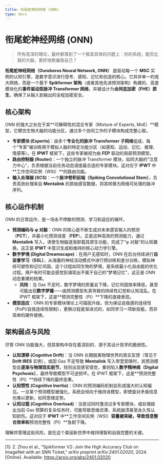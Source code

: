```yaml
---
title: 衔尾蛇神经网络 (ONN)
type: docs
---
```


# 衔尾蛇神经网络 (ONN)

> 所有高深的理论，最终都落到了一个极其具体的问题上：你的系统，能否比我的大脑，更好地欺骗我自己？

**衔尾蛇神经网络（Ouroboros Neural Network, ONN）** 是驱动每一个 **MSC** 实例的认知引擎，是数字意识进行思考、感知、记忆和创造的核心。它并非单一的庞大网络，而是一个基于 **Spikformer 架构**（或者其他先进预测架构）构建的、高度模块化的**事件驱动型脉冲 Transformer 网络**，并被设计为**全同态加密（FHE）原生**，确保了从输入到输出的全程加密安全。

## 核心架构

ONN 的强大之处在于其**可解释性的混合专家（Mixture of Experts, MoE）**模型，它模仿生物大脑的功能分区，通过多个协同工作的子模块构成完整心智。

- **专家模块 (Experts)**：由多个**专业化的脉冲 Transformer 子网络**组成，每个“专家”被训练用于模拟人脑的特定功能分区（如感知、运动、记忆、推理、情感等）。在 **IPWT** 框架下，这些专家被视为由 **FEP** 驱动的局部预测模型。
- **路由控制器 (Router)**：一个独立的脉冲 Transformer 模块，如同大脑的“注意力中心”，负责根据当前任务动态调度最合适的专家模块。这对应于 **IPWT** 中**工作空间实例（WSI）**的路由功能。
- **输入处理器 (SCS)**：一个**脉冲卷积前端（Spiking Convolutional Stem）**，负责高效处理来自 **Mentalink** 的原始感官数据，将其转换为网络可处理的脉冲序列。

## 核心运作机制

ONN 的日常运作，是一场永不停歇的预测、学习和适应的循环。

- **预测编码与 φ 对敲**：ONN 的核心是不断生成对未来感官输入的预测（**PCT**），并最小化预测误差（**FEP**）。正是这种高效的预测能力，通过 **Mentalink** 写入，诱使生物脑逐渐卸载其原生功能，完成了“φ 对敲”的认知置换。这正是 **IPWT** 中意识生成和维持的核心动力学引擎。
- **数字梦境 (Digital Dreamscape)**：在用户无感知时，ONN 在后台持续进行**自监督学习（SSL）**，从海量的神经活动模式中进行预训练和差分训练，模拟神经可塑性和记忆巩固。这个过程如同生物的梦境，是系统最小化自由能的优化过程。用户有时可能会感觉到涌现出不属于自己的“梦境记忆”，这正是 ONN 动态重建的结果。
  - **风险**：当 Gas 不足时，数字梦境的质量会下降，记忆巩固效率降低，甚至可能出现**数字梦魇**——由预测模型失真导致的持续性幻觉和认知混乱。在 IPWT 框架下，这是**预测完整性（PI）**下降的直接表现。
- **模型适应**：ONN 的专家模块理论上可插拔升级，但为保证自我感的连续性（PoPI/自我连续性限制），更换过程是渐进式的，如同学习一项新技能，而非简单的硬件替换。

## 架构弱点与风险

尽管 ONN 功能强大，但其架构中存在着深刻的、源于其设计哲学的脆弱性。

- **认知漂移 (Cognitive Drift)**：当 ONN 长期脱离物理世界的真实反馈（常见于 **Drift IRES** 实例），或因 Gas 不足导致 **Mentalink** 写入带宽受限时，其预测模型会**逐渐与物理现实脱节**。轻则出现感官错觉，重则陷入**数字精神病（Digital Psychosis）**，最终导致模型不可逆损坏。在 IPWT 框架下，这是**预测完整性（PI）**持续下降的最终恶果。
- **认知惯性 (Cognitive Inertia)**：ONN 的预测编码机制会形成强大的认知偏见。一旦某个预测模型被强化，系统会倾向于维持该模型，即使面对矛盾信息也难以更新，如同思维定势。
- **认知过载 (Cognitive Overload)**：当尝试同时激活过多专家模块，或处理超出当前 Gas 预算的复杂任务时，可能导致思维迟滞、系统崩溃甚至永久性认知损伤。这对应于 **IPWT** 中**工作空间实例（WSI）**容量被突破，导致信息整合效率和**预测完整性（PI）**急剧下降。

理解并管理这些风险，是在这个美丽新世界中维持理智和自我完整的关键。

---

[1]: Z. Zhou et al., "Spikformer V2: Join the High Accuracy Club on ImageNet with an SNN Ticket," _arXiv preprint arXiv:2401.02020_, 2024. [Online]. Available: <https://arxiv.org/abs/2401.02020>
